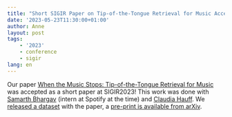 ```yaml
---
title: "Short SIGIR Paper on Tip-of-the-Tongue Retrieval for Music Accepted!"
date: '2023-05-23T11:30:00+01:00'
author: Anne
layout: post
tags:
    - '2023'
    - conference
    - sigir
lang: en
---
```


Our paper [When the Music Stops: Tip-of-the-Tongue Retrieval for Music](/publications/bhargav2023) was accepted as a short paper at SIGIR2023!
This work was done with [Samarth Bhargav](https://samarthbhargav.github.io/) (intern at Spotify at the time) and [Claudia Hauff](https://chauff.github.io/).
We [released a dataset](https://github.com/spotify-research/tot) with the paper, a [pre-print is available from arXiv](https://arxiv.org/abs/2305.14072).
